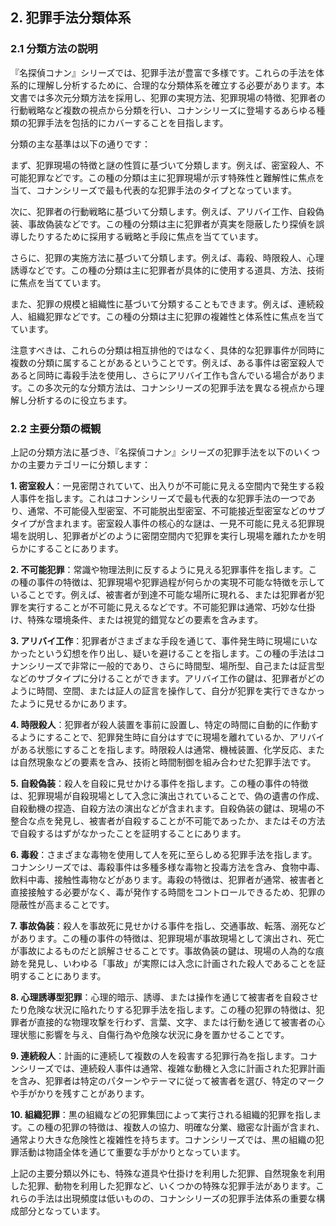 ## 2. 犯罪手法分類体系

### 2.1 分類方法の説明

『名探偵コナン』シリーズでは、犯罪手法が豊富で多様です。これらの手法を体系的に理解し分析するために、合理的な分類体系を確立する必要があります。本文書では多次元分類方法を採用し、犯罪の実現方法、犯罪現場の特徴、犯罪者の行動戦略など複数の視点から分類を行い、コナンシリーズに登場するあらゆる種類の犯罪手法を包括的にカバーすることを目指します。

分類の主な基準は以下の通りです：

まず、犯罪現場の特徴と謎の性質に基づいて分類します。例えば、密室殺人、不可能犯罪などです。この種の分類は主に犯罪現場が示す特殊性と難解性に焦点を当て、コナンシリーズで最も代表的な犯罪手法のタイプとなっています。

次に、犯罪者の行動戦略に基づいて分類します。例えば、アリバイ工作、自殺偽装、事故偽装などです。この種の分類は主に犯罪者が真実を隠蔽したり探偵を誤導したりするために採用する戦略と手段に焦点を当てています。

さらに、犯罪の実施方法に基づいて分類します。例えば、毒殺、時限殺人、心理誘導などです。この種の分類は主に犯罪者が具体的に使用する道具、方法、技術に焦点を当てています。

また、犯罪の規模と組織性に基づいて分類することもできます。例えば、連続殺人、組織犯罪などです。この種の分類は主に犯罪の複雑性と体系性に焦点を当てています。

注意すべきは、これらの分類は相互排他的ではなく、具体的な犯罪事件が同時に複数の分類に属することがあるということです。例えば、ある事件は密室殺人であると同時に毒殺手法を使用し、さらにアリバイ工作も含んでいる場合があります。この多次元的な分類方法は、コナンシリーズの犯罪手法を異なる視点から理解し分析するのに役立ちます。

### 2.2 主要分類の概観

上記の分類方法に基づき、『名探偵コナン』シリーズの犯罪手法を以下のいくつかの主要カテゴリーに分類します：

**1. 密室殺人**：一見密閉されていて、出入りが不可能に見える空間内で発生する殺人事件を指します。これはコナンシリーズで最も代表的な犯罪手法の一つであり、通常、不可能侵入型密室、不可能脱出型密室、不可能接近型密室などのサブタイプが含まれます。密室殺人事件の核心的な謎は、一見不可能に見える犯罪現場を説明し、犯罪者がどのように密閉空間内で犯罪を実行し現場を離れたかを明らかにすることにあります。

**2. 不可能犯罪**：常識や物理法則に反するように見える犯罪事件を指します。この種の事件の特徴は、犯罪現場や犯罪過程が何らかの実現不可能な特徴を示していることです。例えば、被害者が到達不可能な場所に現れる、または犯罪者が犯罪を実行することが不可能に見えるなどです。不可能犯罪は通常、巧妙な仕掛け、特殊な環境条件、または視覚的錯覚などの要素を含みます。

**3. アリバイ工作**：犯罪者がさまざまな手段を通じて、事件発生時に現場にいなかったという幻想を作り出し、疑いを避けることを指します。この種の手法はコナンシリーズで非常に一般的であり、さらに時間型、場所型、自己または証言型などのサブタイプに分けることができます。アリバイ工作の鍵は、犯罪者がどのように時間、空間、または証人の証言を操作して、自分が犯罪を実行できなかったように見せるかにあります。

**4. 時限殺人**：犯罪者が殺人装置を事前に設置し、特定の時間に自動的に作動するようにすることで、犯罪発生時に自分はすでに現場を離れているか、アリバイがある状態にすることを指します。時限殺人は通常、機械装置、化学反応、または自然現象などの要素を含み、技術と時間制御を組み合わせた犯罪手法です。

**5. 自殺偽装**：殺人を自殺に見せかける事件を指します。この種の事件の特徴は、犯罪現場が自殺現場として入念に演出されていることで、偽の遺書の作成、自殺動機の捏造、自殺方法の演出などが含まれます。自殺偽装の鍵は、現場の不整合な点を発見し、被害者が自殺することが不可能であったか、またはその方法で自殺するはずがなかったことを証明することにあります。

**6. 毒殺**：さまざまな毒物を使用して人を死に至らしめる犯罪手法を指します。コナンシリーズでは、毒殺事件は多種多様な毒物と投毒方法を含み、食物中毒、飲料中毒、接触性毒物などがあります。毒殺の特徴は、犯罪者が通常、被害者と直接接触する必要がなく、毒が発作する時間をコントロールできるため、犯罪の隠蔽性が高まることです。

**7. 事故偽装**：殺人を事故死に見せかける事件を指し、交通事故、転落、溺死などがあります。この種の事件の特徴は、犯罪現場が事故現場として演出され、死亡が事故によるものだと誤解させることです。事故偽装の鍵は、現場の人為的な痕跡を発見し、いわゆる「事故」が実際には入念に計画された殺人であることを証明することにあります。

**8. 心理誘導型犯罪**：心理的暗示、誘導、または操作を通じて被害者を自殺させたり危険な状況に陥れたりする犯罪手法を指します。この種の犯罪の特徴は、犯罪者が直接的な物理攻撃を行わず、言葉、文字、または行動を通じて被害者の心理状態に影響を与え、自傷行為や危険な状況に身を置かせることです。

**9. 連続殺人**：計画的に連続して複数の人を殺害する犯罪行為を指します。コナンシリーズでは、連続殺人事件は通常、複雑な動機と入念に計画された犯罪計画を含み、犯罪者は特定のパターンやテーマに従って被害者を選び、特定のマークや手がかりを残すことがあります。

**10. 組織犯罪**：黒の組織などの犯罪集団によって実行される組織的犯罪を指します。この種の犯罪の特徴は、複数人の協力、明確な分業、緻密な計画が含まれ、通常より大きな危険性と複雑性を持ちます。コナンシリーズでは、黒の組織の犯罪活動は物語全体を通じて重要な手がかりとなっています。

上記の主要分類以外にも、特殊な道具や仕掛けを利用した犯罪、自然現象を利用した犯罪、動物を利用した犯罪など、いくつかの特殊な犯罪手法があります。これらの手法は出現頻度は低いものの、コナンシリーズの犯罪手法体系の重要な構成部分となっています。